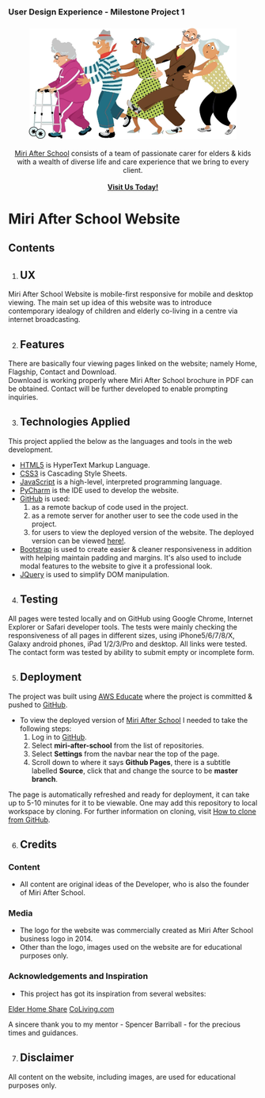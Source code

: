<h3 align="left">
User Design Experience - Milestone Project 1
</h3>

<h3 align="center">
<img src="assets/images/togetherness.jpg" width=420>
</h3>


<div align="center"> 

[Miri After School](https://ngukting.github.io/miri-after-school/) consists of a team of passionate carer for elders & kids with a wealth of diverse life and care experience that we bring to every client.
<br><br>
[**Visit Us Today!**](https://ngukting.github.io/miri-after-school/)

</div>

# Miri After School Website
## Contents

1. ## UX

Miri After School Website is mobile-first responsive for mobile and desktop viewing.
The main set up idea of this website was to introduce contemporary idealogy of children and elderly co-living 
in a centre via internet broadcasting.

2. ## Features

There are basically four viewing pages linked on the website; namely Home, Flagship, Contact and Download.  
Download is working properly where Miri After School brochure in PDF can be obtained.
Contact will be further developed to enable prompting inquiries.

3. ## Technologies Applied

This project applied the below as the languages and tools in the web development. 

- [HTML5](https://en.wikipedia.org/wiki/HTML5)
    is HyperText Markup Language.
- [CSS3](https://en.wikipedia.org/wiki/Cascading_Style_Sheets)
    is Cascading Style Sheets.
- [JavaScript](https://en.wikipedia.org/wiki/JavaScript)
    is a high-level, interpreted programming language.
- [PyCharm](https://www.jetbrains.com/pycharm/)
    is the IDE used to develop the website.
- [GitHub](https://github.com/)
    is used: 
    1. as a remote backup of code used in the project.
    2. as a remote server for another user to see the code used in the project.
    3. for users to view the deployed version of the website. The deployed version can be viewed [here!](https://ngukting.github.io/miri-after-school/).
- [Bootstrap](https://www.bootstrapcdn.com/)
    is used to create easier & cleaner responsiveness in addition with helping maintain padding and margins.
    It's also used to include modal features to the website to give it a professional look.
- [JQuery](https://jquery.com)
    is used to simplify DOM manipulation.

4. ## Testing 
 
All pages were tested locally and on GitHub using Google Chrome, Internet Explorer or Safari developer 
tools. 
The tests were mainly checking the responsiveness of all pages in different sizes, 
using iPhone5/6/7/8/X, Galaxy android phones, iPad 1/2/3/Pro and desktop. 
All links were tested. 
The contact form was tested by ability to submit empty or incomplete form. 

5. ## Deployment

The project was built using [AWS Educate](https://aws.amazon.com/education/awseducate/) where the project is committed & pushed to [GitHub](https://github.com/).

- To view the deployed version of [Miri After School](https://ngukting.github.io/miri-after-school/) I needed to take the following steps:
    1. Log in to [GitHub](https://github.com/).
    2. Select **miri-after-school** from the list of repositories.
    3. Select **Settings** from the navbar near the top of the page.
    4. Scroll down to where it says **Github Pages**, there is a subtitle labelled **Source**, click that and change the source to be **master branch**.

The page is automatically refreshed and ready for deployment, it can take up to 5-10 minutes for it to be viewable.
One may add this repository to local workspace by cloning. For further information on cloning,
 visit [How to clone from GitHub](https://help.github.com/en/articles/cloning-a-repository).

6. ## Credits

### Content
- All content are original ideas of the Developer, who is also the founder of Miri After School.

### Media
- The logo for the website was commercially created as Miri After School business logo in 2014. 
- Other than the logo, images used on the website are for educational purposes only.
   
### Acknowledgements and Inspiration

- This project has got its inspiration from several websites:

[Elder Home Share](https://www.elderhomeshare.ie/)
[CoLiving.com](https://coliving.com/)

A sincere thank you to my mentor - Spencer Barriball - for the precious times and guidances.

7. ## Disclaimer

All content on the website, including images, are used for educational purposes only.
